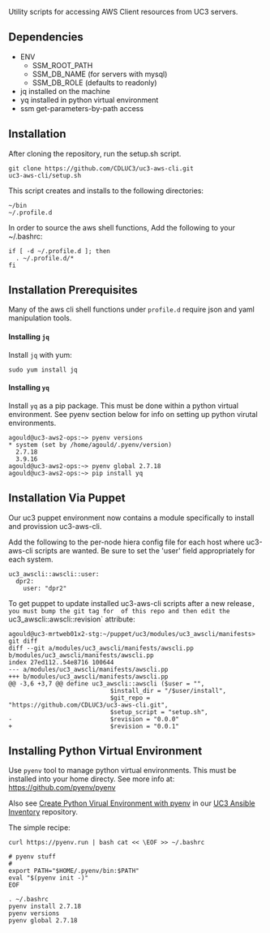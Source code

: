 Utility scripts for accessing AWS Client resources from UC3 servers.

## Dependencies

- ENV
  - SSM_ROOT_PATH
  - SSM_DB_NAME (for servers with mysql)
  - SSM_DB_ROLE (defaults to readonly)
- jq installed on the machine
- yq installed in python virtual environment
- ssm get-parameters-by-path access


## Installation

After cloning the repository, run the setup.sh script. 

    git clone https://github.com/CDLUC3/uc3-aws-cli.git
    uc3-aws-cli/setup.sh

This script creates and installs to the following directories:

    ~/bin
    ~/.profile.d

In order to source the aws shell functions,  Add the following to your ~/.bashrc:

    if [ -d ~/.profile.d ]; then
      . ~/.profile.d/*
    fi

## Installation Prerequisites

Many of the aws cli shell functions under `profile.d` require json and yaml
manipulation tools.

#### Installing `jq`

Install `jq` with yum:
```
sudo yum install jq
```

#### Installing `yq`

Install `yq` as a pip package.  This must be done within a python virtual environment.
See pyenv section below for info on setting up python virutal environments.
```
agould@uc3-aws2-ops:~> pyenv versions
* system (set by /home/agould/.pyenv/version)
  2.7.18
  3.9.16
agould@uc3-aws2-ops:~> pyenv global 2.7.18
agould@uc3-aws2-ops:~> pip install yq
```



## Installation Via Puppet

Our uc3 puppet environment now contains a module specifically to install and
provission uc3-aws-cli.

Add the following to the per-node hiera config file for each host where
uc3-aws-cli scripts are wanted.  Be sure to set the 'user' field appropriately
for each system.

    uc3_awscli::awscli::user:
      dpr2:
        user: "dpr2"


To get puppet to update installed uc3-aws-cli scripts after a new release`, you must bump the git tag for 
of this repo and then edit the `uc3_awscli::awscli::revision` attribute:

    agould@uc3-mrtweb01x2-stg:~/puppet/uc3/modules/uc3_awscli/manifests> git diff
    diff --git a/modules/uc3_awscli/manifests/awscli.pp b/modules/uc3_awscli/manifests/awscli.pp
    index 27ed112..54e8716 100644
    --- a/modules/uc3_awscli/manifests/awscli.pp
    +++ b/modules/uc3_awscli/manifests/awscli.pp
    @@ -3,6 +3,7 @@ define uc3_awscli::awscli ($user = "",
                                $install_dir = "/$user/install",
                                $git_repo = "https://github.com/CDLUC3/uc3-aws-cli.git",
                                $setup_script = "setup.sh",
    -                           $revision = "0.0.0"
    +                           $revision = "0.0.1"


## Installing Python Virtual Environment

Use `pyenv` tool to manage python virtual environments.  This must be installed into
your home directy.  See more info at: https://github.com/pyenv/pyenv

Also see [Create Python Virual Environment with pyenv](https://github.com/CDLUC3/uc3ops-ansible-inventory#create-python-virual-environment-with-pyenv) in our [UC3 Ansible Inventory](https://github.com/CDLUC3/uc3ops-ansible-inventory) repository.


The simple recipe:

```
curl https://pyenv.run | bash cat << \EOF >> ~/.bashrc

# pyenv stuff
#
export PATH="$HOME/.pyenv/bin:$PATH"
eval "$(pyenv init -)"
EOF

. ~/.bashrc
pyenv install 2.7.18
pyenv versions
pyenv global 2.7.18
```
